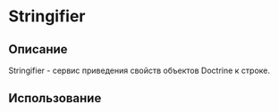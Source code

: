 Stringifier
===========

## Описание

Stringifier - сервис приведения свойств объектов Doctrine к строке.

## Использование
